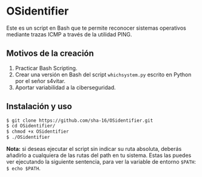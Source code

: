 # OSidentifier
Este es un script en Bash que te permite reconocer sistemas operativos mediante
trazas ICMP a través de la utilidad PING. 

## Motivos de la creación 
1. Practicar Bash Scripting.
2. Crear una versión en Bash del script ```whichsystem.py``` escrito en Python por el señor s4vitar.
3. Aportar variabilidad a la ciberseguridad.

## Instalación y uso
```bash 
$ git clone https://github.com/sha-16/OSidentifier.git
$ cd OSidentifier/ 
$ chmod +x OSidentifier
$ ./OSidentifier
```

**Nota:** si deseas ejecutar el script sin indicar su ruta absoluta, deberás añadirlo a 
cualquiera de las rutas del path en tu sistema. Estas las puedes ver ejecutando la 
siguiente sentencia, para ver la variable de entorno ```$PATH```: ```$ echo $PATH```.
